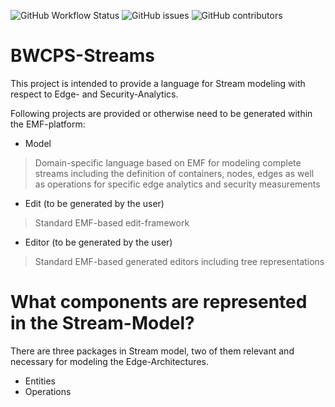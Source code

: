 ![GitHub Workflow Status](https://img.shields.io/github/workflow/status/SENSIDL-PROJECT/BWCPS-Streams/Java%20CI)
![GitHub issues](https://img.shields.io/github/issues/SENSIDL-PROJECT/BWCPS-Streams)
![GitHub contributors](https://img.shields.io/github/contributors/SENSIDL-PROJECT/BWCPS-Streams)

# BWCPS-Streams

This project is intended to provide a language for Stream modeling with respect to Edge- and Security-Analytics.

Following projects are provided or otherwise need to be generated within the EMF-platform:
- Model
> Domain-specific language based on EMF for modeling complete streams including the definition of containers, nodes, edges as well as operations for specific edge analytics and security measurements 
- Edit (to be generated by the user)
> Standard EMF-based edit-framework
- Editor (to be generated by the user)
> Standard EMF-based generated editors including tree representations

# What components are represented in the Stream-Model?

There are three packages in Stream model, two of them relevant and necessary for modeling the Edge-Architectures.

- Entities
- Operations
